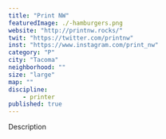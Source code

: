 ```yaml
---
title: "Print NW"
featuredImage: ./-hamburgers.png
website: "http://printnw.rocks/"
twit: "https://twitter.com/printnw"
inst: "https://www.instagram.com/print_nw"
category: "P"
city: "Tacoma"
neighborhood: ""
size: "large"
map: ""
discipline:
    - printer
published: true
---
```


Description
